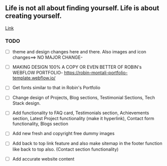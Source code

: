 ## Life is not all about finding yourself. Life is about creating yourself.

[Link](https://www.vaishali-one.vercel.app)


### TODO

- [ ] theme and design changes here and there. Also images and icon changes==> NO MAJOR CHANGE- 

- [ ] MAKING DESIGN 100% A COPY OR EVEN BETTER OF ROBIN's WEBFLOW PORTFOLIO- https://robin-montali-portfolio-template.webflow.io/

- [ ] Get fonts similar to that in Robin's Portfolio

- [ ] Change design of Projects, Blog sections, Testimonial Sections, Tech Stack design. 

- [ ] Add functionality to FAQ card, Testimonials section, Achievements section, Latest Project functionality (make it hyperlink), Contact form functionality, Blogs section

- [ ] Add new fresh and copyright free dummy images

- [ ] Add back to top link feature and also make sitemap in the footer function like back to top also. (Contact section functionality)

- [ ] Add accurate website content
